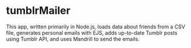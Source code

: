 # tumblrMailer
This app, written primarily in Node.js, loads data about friends from a CSV file, generates personal emails with EJS, adds up-to-date Tumblr posts using Tumblr API, and uses Mandrill to send the emails.